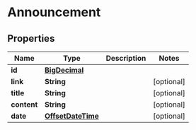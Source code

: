 
# Announcement

## Properties
Name | Type | Description | Notes
------------ | ------------- | ------------- | -------------
**id** | [**BigDecimal**](BigDecimal.md) |  | 
**link** | **String** |  |  [optional]
**title** | **String** |  |  [optional]
**content** | **String** |  |  [optional]
**date** | [**OffsetDateTime**](OffsetDateTime.md) |  |  [optional]



